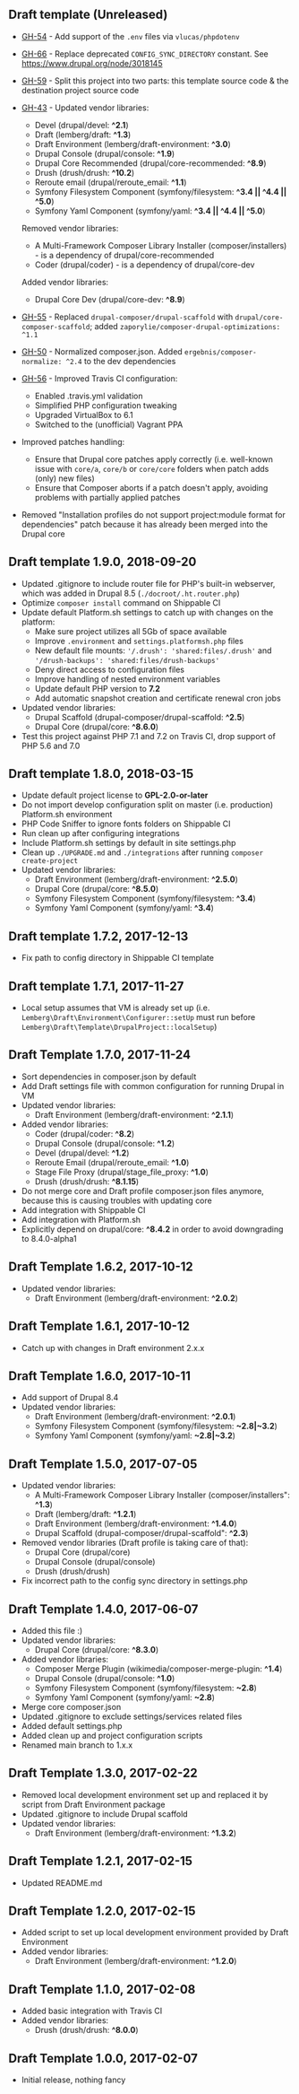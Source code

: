 ## Draft template (Unreleased)

- [GH-54](https://github.com/lemberg/draft-template/issues/54) - Add support of the `.env` files via `vlucas/phpdotenv`
- [GH-66](https://github.com/lemberg/draft-template/issues/66) - Replace deprecated `CONFIG_SYNC_DIRECTORY` constant. See https://www.drupal.org/node/3018145
- [GH-59](https://github.com/lemberg/draft-template/issues/59) - Split this project into two parts: this template source code & the destination project source code
- [GH-43](https://github.com/lemberg/draft-template/issues/43) - Updated vendor libraries:
    * Devel (drupal/devel: **^2.1**)
    * Draft (lemberg/draft: **^1.3**)
    * Draft Environment (lemberg/draft-environment: **^3.0**)
    * Drupal Console (drupal/console: **^1.9**)
    * Drupal Core Recommended (drupal/core-recommended: **^8.9**)
    * Drush (drush/drush: **^10.2**)
    * Reroute email (drupal/reroute_email: **^1.1**)
    * Symfony Filesystem Component (symfony/filesystem: **^3.4 || ^4.4 || ^5.0**)
    * Symfony Yaml Component (symfony/yaml: **^3.4 || ^4.4 || ^5.0**)

    Removed vendor libraries:

    * A Multi-Framework Composer Library Installer (composer/installers) - is a dependency of drupal/core-recommended
    * Coder (drupal/coder) - is a dependency of drupal/core-dev

    Added vendor libraries:

    * Drupal Core Dev (drupal/core-dev: **^8.9**)
- [GH-55](https://github.com/lemberg/draft-template/issues/55) - Replaced `drupal-composer/drupal-scaffold` with `drupal/core-composer-scaffold`; added `zaporylie/composer-drupal-optimizations: ^1.1`
- [GH-50](https://github.com/lemberg/draft-template/issues/50) - Normalized composer.json. Added `ergebnis/composer-normalize: ^2.4` to the dev dependencies
- [GH-56](https://github.com/lemberg/draft-template/issues/56) - Improved Travis CI configuration:
    * Enabled .travis.yml validation
    * Simplified PHP configuration tweaking
    * Upgraded VirtualBox to 6.1
    * Switched to the (unofficial) Vagrant PPA
- Improved patches handling:
    * Ensure that Drupal core patches apply correctly (i.e. well-known issue with `core/a`, `core/b` or `core/core` folders when patch adds (only) new files)
    * Ensure that Composer aborts if a patch doesn't apply, avoiding problems with partially applied patches
- Removed "Installation profiles do not support project:module format for dependencies" patch because it has already been merged into the Drupal core

## Draft template 1.9.0, 2018-09-20

- Updated .gitignore to include router file for PHP's built-in webserver, which was added in Drupal 8.5 (`./docroot/.ht.router.php`)
- Optimize `composer install` command on Shippable CI
- Update default Platform.sh settings to catch up with changes on the platform:
    * Make sure project utilizes all 5Gb of space available
    * Improve `.environment` and `settings.platformsh.php` files
    * New default file mounts: `'/.drush': 'shared:files/.drush'` and `'/drush-backups': 'shared:files/drush-backups'`
    * Deny direct access to configuration files
    * Improve handling of nested environment variables
    * Update default PHP version to **7.2**
    * Add automatic snapshot creation and certificate renewal cron jobs
- Updated vendor libraries:
    * Drupal Scaffold (drupal-composer/drupal-scaffold: **^2.5**)
    * Drupal Core (drupal/core: **^8.6.0**)
- Test this project against PHP 7.1 and 7.2 on Travis CI, drop support of PHP 5.6 and 7.0

## Draft template 1.8.0, 2018-03-15

- Update default project license to **GPL-2.0-or-later**
- Do not import develop configuration split on master (i.e. production) Platform.sh environment
- PHP Code Sniffer to ignore fonts folders on Shippable CI
- Run clean up after configuring integrations
- Include Platform.sh settings by default in site settings.php
- Clean up `./UPGRADE.md` and `./integrations` after running `composer create-project`
- Updated vendor libraries:
    * Draft Environment (lemberg/draft-environment: **^2.5.0**)
    * Drupal Core (drupal/core: **^8.5.0**)
    * Symfony Filesystem Component (symfony/filesystem: **^3.4**)
    * Symfony Yaml Component (symfony/yaml: **^3.4**)

## Draft template 1.7.2, 2017-12-13

- Fix path to config directory in Shippable CI template

## Draft template 1.7.1, 2017-11-27

- Local setup assumes that VM is already set up (i.e. `Lemberg\Draft\Environment\Configurer::setUp` must run before `Lemberg\Draft\Template\DrupalProject::localSetup`)

## Draft Template 1.7.0, 2017-11-24

- Sort dependencies in composer.json by default
- Add Draft settings file with common configuration for running Drupal in VM
- Updated vendor libraries:
    * Draft Environment (lemberg/draft-environment: **^2.1.1**)
- Added vendor libraries:
    * Coder (drupal/coder: **^8.2**)
    * Drupal Console (drupal/console: **^1.2**)
    * Devel (drupal/devel: **^1.2**)
    * Reroute Email (drupal/reroute_email: **^1.0**)
    * Stage File Proxy (drupal/stage_file_proxy: **^1.0**)
    * Drush (drush/drush: **^8.1.15**)
- Do not merge core and Draft profile composer.json files anymore, because this is causing troubles with updating core
- Add integration with Shippable CI
- Add integration with Platform.sh
- Explicitly depend on drupal/core: **^8.4.2** in order to avoid downgrading to 8.4.0-alpha1

## Draft Template 1.6.2, 2017-10-12

- Updated vendor libraries:
    * Draft Environment (lemberg/draft-environment: **^2.0.2**)

## Draft Template 1.6.1, 2017-10-12

- Catch up with changes in Draft environment 2.x.x

## Draft Template 1.6.0, 2017-10-11

- Add support of Drupal 8.4
- Updated vendor libraries:
    * Draft Environment (lemberg/draft-environment: **^2.0.1**)
    * Symfony Filesystem Component (symfony/filesystem: **~2.8|~3.2**)
    * Symfony Yaml Component (symfony/yaml: **~2.8|~3.2**)

## Draft Template 1.5.0, 2017-07-05

- Updated vendor libraries:
    * A Multi-Framework Composer Library Installer (composer/installers": **^1.3**)
    * Draft (lemberg/draft: **^1.2.1**)
    * Draft Environment (lemberg/draft-environment: **^1.4.0**)
    * Drupal Scaffold (drupal-composer/drupal-scaffold": **^2.3**)
- Removed vendor libraries (Draft profile is taking care of that):
    * Drupal Core (drupal/core)
    * Drupal Console (drupal/console)
    * Drush (drush/drush)
- Fix incorrect path to the config sync directory in settings.php

## Draft Template 1.4.0, 2017-06-07

- Added this file :)
- Updated vendor libraries:
    * Drupal Core (drupal/core: **^8.3.0**)
- Added vendor libraries:
    * Composer Merge Plugin (wikimedia/composer-merge-plugin: **^1.4**)
    * Drupal Console (drupal/console: **^1.0**)
    * Symfony Filesystem Component (symfony/filesystem: **~2.8**)
    * Symfony Yaml Component (symfony/yaml: **~2.8**)
- Merge core composer.json
- Updated .gitignore to exclude settings/services related files
- Added default settings.php
- Added clean up and project configuration scripts
- Renamed main branch to 1.x.x

## Draft Template 1.3.0, 2017-02-22

- Removed local development environment set up and replaced it by script from Draft Environment package
- Updated .gitignore to include Drupal scaffold
- Updated vendor libraries:
    * Draft Environment (lemberg/draft-environment: **^1.3.2**)

## Draft Template 1.2.1, 2017-02-15

- Updated README.md

## Draft Template 1.2.0, 2017-02-15

- Added script to set up local development environment provided by Draft Environment
- Added vendor libraries:
    * Draft Environment (lemberg/draft-environment: **^1.2.0**)

## Draft Template 1.1.0, 2017-02-08

- Added basic integration with Travis CI
- Added vendor libraries:
    * Drush (drush/drush: **^8.0.0**)

## Draft Template 1.0.0, 2017-02-07

- Initial release, nothing fancy
